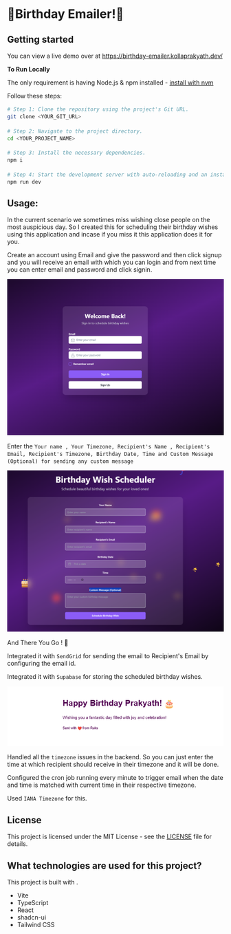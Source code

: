 # 🎉Birthday Emailer!🎉

## Getting started

You can view a live demo over at https://birthday-emailer.kollaprakyath.dev/

**To Run Locally**

The only requirement is having Node.js & npm installed - [install with nvm](https://github.com/nvm-sh/nvm#installing-and-updating)

Follow these steps:

```sh
# Step 1: Clone the repository using the project's Git URL.
git clone <YOUR_GIT_URL>

# Step 2: Navigate to the project directory.
cd <YOUR_PROJECT_NAME>

# Step 3: Install the necessary dependencies.
npm i

# Step 4: Start the development server with auto-reloading and an instant preview.
npm run dev
```

## Usage:
In the current scenario we sometimes miss wishing close people on the most auspicious day. So I created this for scheduling their birthday wishes using this application and incase if you miss it this application does it for you.

Create an account using Email and give the password and then click signup and you will receive an email with which you can login and from next time you can enter email and password and click signin.

![ScreenShot of Form](images/login.png)

Enter the `Your name , Your Timezone, Recipient's Name , Recipient's Email, Recipient's Timezone, Birthday Date, Time and Custom Message (Optional) for sending any custom message`

![ScreenShot of Form](images/app.png)

And There You Go ! 🎉

Integrated it with `SendGrid` for sending the email to Recipient's Email by configuring the email id.

Integrated it with `Supabase` for storing the scheduled birthday wishes.

![ScreenShot of Form](images/message.png)

Handled all the `timezone` issues in the backend. So you can just enter the time at which recipient should receive in their timezone and it will be done.

Configured the cron job running every minute to trigger email when the date and time is matched with current time in their respective timezone.

Used `IANA Timezone` for this.

## License
This project is licensed under the MIT License - see the [LICENSE](LICENSE) file for details.

## What technologies are used for this project?

This project is built with .

- Vite
- TypeScript
- React
- shadcn-ui
- Tailwind CSS
